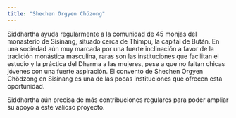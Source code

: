 ```yaml
---
title: "Shechen Orgyen Chözong"
---
```


Siddhartha ayuda regularmente a la comunidad de 45 monjas del monasterio de Sisinang, situado cerca de Thimpu, la capital de Bután. En una sociedad aún muy marcada por una fuerte inclinación a favor de la tradición monástica masculina, raras son las instituciones que facilitan el estudio y la práctica del Dharma a las mujeres, pese a que no faltan chicas jóvenes con una fuerte aspiración. El convento de Shechen Orgyen Chödzong en Sisinang es una de las pocas instituciones que ofrecen esta oportunidad. 

Siddhartha aún precisa de más contribuciones regulares para poder ampliar su apoyo a este valioso proyecto. 
